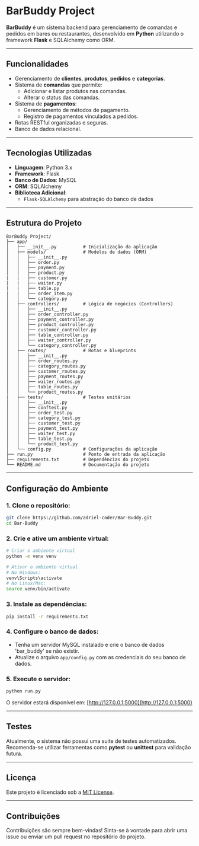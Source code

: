 # BarBuddy Project

**BarBuddy** é um sistema backend para gerenciamento de comandas e pedidos em bares ou restaurantes, desenvolvido em **Python** utilizando o framework **Flask** e SQLAlchemy como ORM.

---

## Funcionalidades

- Gerenciamento de **clientes**, **produtos**, **pedidos** e **categorias**.
- Sistema de **comandas** que permite:
  - Adicionar e listar produtos nas comandas.
  - Alterar o status das comandas.
- Sistema de **pagamentos**:
  - Gerenciamento de métodos de pagamento.
  - Registro de pagamentos vinculados a pedidos.
- Rotas RESTful organizadas e seguras.
- Banco de dados relacional.

---

## Tecnologias Utilizadas

- **Linguagem**: Python 3.x
- **Framework**: Flask
- **Banco de Dados**: MySQL
- **ORM**: SQLAlchemy
- **Biblioteca Adicional**:
  - `Flask-SQLAlchemy` para abstração do banco de dados

---

## Estrutura do Projeto

```
BarBuddy Project/
├── app/
│   ├── __init__.py          # Inicialização da aplicação
│   ├── models/              # Modelos de dados (ORM)
│   │   ├── __init__.py
│   │   ├── order.py
│   │   ├── payment.py
│   │   ├── product.py
|   |   ├── customer.py
|   |   ├── waiter.py
|   |   ├── table.py
|   |   ├── order_item.py
│   │   └── category.py
│   ├── controllers/         # Lógica de negócios (Controllers)
│   │   ├── __init__.py
│   │   ├── order_controller.py
│   │   ├── payment_controller.py
│   │   ├── product_controller.py
│   │   ├── customer_controller.py
│   │   ├── table_controller.py
│   │   ├── waiter_controller.py
│   │   └── category_controller.py
│   ├── routes/              # Rotas e blueprints
│   │   ├── __init__.py
│   │   ├── order_routes.py
│   │   ├── category_routes.py
│   │   ├── customer_routes.py
│   │   ├── payment_routes.py
│   │   ├── waiter_routes.py
│   │   ├── table_routes.py
│   │   └── product_routes.py
|   ├── tests/               # Testes unitários
│   │   ├── __init__.py
│   │   ├── conftest.py
│   │   ├── order_test.py
│   │   ├── category_test.py
│   │   ├── customer_test.py
│   │   ├── payment_test.py
│   │   ├── waiter_test.py
│   │   ├── table_test.py
│   │   └── product_test.py
│   └── config.py            # Configurações da aplicação
├── run.py                   # Ponto de entrada da aplicação
├── requirements.txt         # Dependências do projeto
└── README.md                # Documentação do projeto
```

---

## Configuração do Ambiente

### 1. Clone o repositório:
```bash
git clone https://github.com/adriel-coder/Bar-Buddy.git
cd Bar-Buddy
```

### 2. Crie e ative um ambiente virtual:
```bash
# Criar o ambiente virtual
python -m venv venv

# Ativar o ambiente virtual
# No Windows:
venv\Scripts\activate
# No Linux/Mac:
source venv/bin/activate
```

### 3. Instale as dependências:
```bash
pip install -r requirements.txt
```

### 4. Configure o banco de dados:
- Tenha um servidor MySQL instalado e crie o banco de dados 'bar_buddy' se não existir.
- Atualize o arquivo `app/config.py` com as credenciais do seu banco de dados.

### 5. Execute o servidor:
```bash
python run.py
```

O servidor estará disponível em: [http://127.0.0.1:5000](http://127.0.0.1:5000)

---

## Testes

Atualmente, o sistema não possui uma suite de testes automatizados. Recomenda-se utilizar ferramentas como **pytest** ou **unittest** para validação futura.

---

## Licença

Este projeto é licenciado sob a [MIT License](https://opensource.org/licenses/MIT).

---

## Contribuições

Contribuições são sempre bem-vindas! Sinta-se à vontade para abrir uma issue ou enviar um pull request no repositório do projeto.
